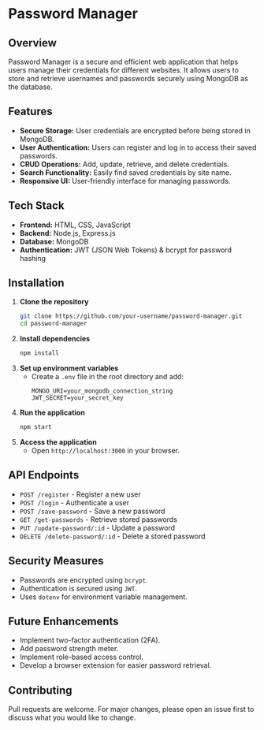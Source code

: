 # Password Manager

## Overview
Password Manager is a secure and efficient web application that helps users manage their credentials for different websites. It allows users to store and retrieve usernames and passwords securely using MongoDB as the database.

## Features
- **Secure Storage:** User credentials are encrypted before being stored in MongoDB.
- **User Authentication:** Users can register and log in to access their saved passwords.
- **CRUD Operations:** Add, update, retrieve, and delete credentials.
- **Search Functionality:** Easily find saved credentials by site name.
- **Responsive UI:** User-friendly interface for managing passwords.

## Tech Stack
- **Frontend:** HTML, CSS, JavaScript
- **Backend:** Node.js, Express.js
- **Database:** MongoDB
- **Authentication:** JWT (JSON Web Tokens) & bcrypt for password hashing

## Installation

1. **Clone the repository**
   ```sh
   git clone https://github.com/your-username/password-manager.git
   cd password-manager
   ```
2. **Install dependencies**
   ```sh
   npm install
   ```
3. **Set up environment variables**
   - Create a `.env` file in the root directory and add:
     ```env
     MONGO_URI=your_mongodb_connection_string
     JWT_SECRET=your_secret_key
     ```
4. **Run the application**
   ```sh
   npm start
   ```
5. **Access the application**
   - Open `http://localhost:3000` in your browser.

## API Endpoints
- `POST /register` - Register a new user
- `POST /login` - Authenticate a user
- `POST /save-password` - Save a new password
- `GET /get-passwords` - Retrieve stored passwords
- `PUT /update-password/:id` - Update a password
- `DELETE /delete-password/:id` - Delete a stored password

## Security Measures
- Passwords are encrypted using `bcrypt`.
- Authentication is secured using `JWT`.
- Uses `dotenv` for environment variable management.

## Future Enhancements
- Implement two-factor authentication (2FA).
- Add password strength meter.
- Implement role-based access control.
- Develop a browser extension for easier password retrieval.

## Contributing
Pull requests are welcome. For major changes, please open an issue first to discuss what you would like to change.


